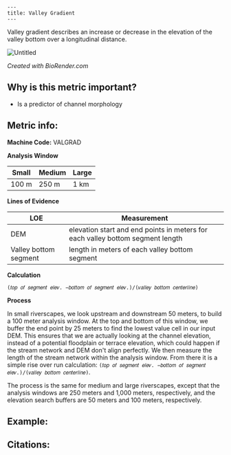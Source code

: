 ```
---
title: Valley Gradient
---
```

Valley gradient describes an increase or decrease in the elevation of the valley bottom over a longitudinal distance.

![Untitled](https://user-images.githubusercontent.com/73319684/188728735-5dd5c7dd-cb1f-4ccf-8c81-07633bcdcc1e.png)

*Created with BioRender.com*

## Why is this metric important?

* Is a predictor of channel morphology

## Metric info:

**Machine Code:** VALGRAD

**Analysis Window**

| Small | Medium | Large |
| ----- | ------ | ----- |
| 100 m | 250 m  | 1 km  |

**Lines of Evidence**

| LOE                   | Measurement                                                  |
| --------------------- | ------------------------------------------------------------ |
| DEM                   | elevation start and end points in meters for each valley bottom segment length |
| Valley bottom segment | length in meters of each valley bottom segment               |

**Calculation**

`(𝑡𝑜𝑝 𝑜𝑓 𝑠𝑒𝑔𝑚𝑒𝑛𝑡 𝑒𝑙𝑒𝑣. −𝑏𝑜𝑡𝑡𝑜𝑚 𝑜𝑓 𝑠𝑒𝑔𝑚𝑒𝑛𝑡 𝑒𝑙𝑒𝑣.)/(𝑣𝑎𝑙𝑙𝑒𝑦 𝑏𝑜𝑡𝑡𝑜𝑚 𝑐𝑒𝑛𝑡𝑒𝑟𝑙𝑖𝑛𝑒)`

**Process**

In small riverscapes, we look upstream and downstream 50 meters, to build a 100 meter analysis window. At the top and bottom of this window, we buffer the end point by 25 meters to find the lowest value cell in our input DEM. This ensures that we are actually looking at the channel elevation, instead of a potential floodplain or terrace elevation, which could happen if the stream network and DEM don't align perfectly. We then measure the length of the stream network within the analysis window. From there it is a simple rise over run calculation: `(𝑡𝑜𝑝 𝑜𝑓 𝑠𝑒𝑔𝑚𝑒𝑛𝑡 𝑒𝑙𝑒𝑣. −𝑏𝑜𝑡𝑡𝑜𝑚 𝑜𝑓 𝑠𝑒𝑔𝑚𝑒𝑛𝑡 𝑒𝑙𝑒𝑣.)/(𝑣𝑎𝑙𝑙𝑒𝑦 𝑏𝑜𝑡𝑡𝑜𝑚 𝑐𝑒𝑛𝑡𝑒𝑟𝑙𝑖𝑛𝑒)`. 

The process is the same for medium and large riverscapes, except that the analysis windows are 250 meters and 1,000 meters, respectively, and the elevation search buffers are 50 meters and 100 meters, respectively. 

## Example:

## Citations:





